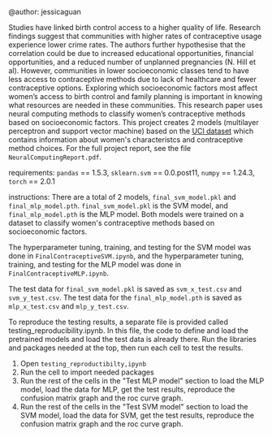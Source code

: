 @author: jessicaguan

Studies have linked birth control access to a higher quality of life. Research findings suggest that communities with higher rates of contraceptive usage experience lower crime rates. The authors further hypothesise that the correlation could be due to increased educational opportunities, financial opportunities, and a reduced number of unplanned pregnancies (N. Hill et al). However, communities in lower socioeconomic classes tend to have less access to contraceptive methods due to lack of healthcare and fewer contraceptive options. Exploring which socioeconomic factors most affect women’s access to birth control and family planning is important in knowing what resources are needed in these communities. This research paper uses neural computing methods to classify women’s contraceptive methods based on socioeconomic factors.
This project creates 2 models (multilayer perceptron and support vector machine) based on the [UCI dataset](https://archive.ics.uci.edu/dataset/30/contraceptive+method+choice) which contains information about women's characteristcs and contraceptive method choices. For the full project report, see the file `NeuralComputingReport.pdf`.

requirements:
`pandas` == 1.5.3,
`sklearn.svm` == 0.0.post11,
`numpy` == 1.24.3,
`torch` == 2.0.1

instructions:
There are a total of 2 models, `final_svm_model.pkl` and `final_mlp_model.pth`. `final_svm_model.pkl` is the SVM model, and `final_mlp_model.pth` is the MLP model. Both models were trained on a dataset to classify women's contraceptive methods based on socioeconomic factors.

The hyperparameter tuning, training, and testing for the SVM model was done in `FinalContraceptiveSVM.ipynb`, and the hyperparameter tuning, training, and testing for the MLP model was done in `FinalContraceptiveMLP.ipynb`.

The test data for `final_svm_model.pkl` is saved as `svm_x_test.csv` and `svm_y_test.csv`. The test data for the `final_mlp_model.pth` is saved as `mlp_x_test.csv` and `mlp_y_test.csv`.

To reproduce the testing results, a separate file is provided called testing_reproducibility.ipynb. In this file, the code to define and load the pretrained models and load the test data is already there. Run the libraries and packages needed at the top, then run each cell to test the results.

1. Open `testing_reproductibilty,ipynb`
2. Run the cell to import needed packages
3. Run the rest of the cells in the "Test MLP model" section to load the MLP model, load the data for MLP, get the test results, reproduce the confusion matrix graph and the roc curve graph.
4. Run the rest of the cells in the "Test SVM model" section to load the SVM model, load the data for SVM, get the test results, reproduce the confusion matrix graph and the roc curve graph.

